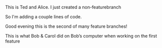 

This is Ted and Alice.  I just created a non-featurebranch

So I'm adding a couple lines of code.

Good evening this is the second of many feature branches! 

This is what Bob & Carol did on Bob’s computer when working on the first feature

